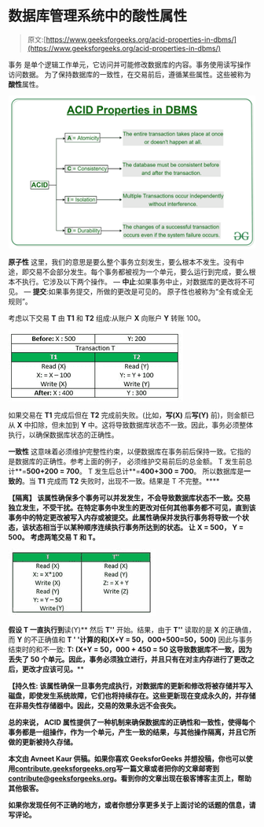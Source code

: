 # 数据库管理系统中的酸性属性

> 原文:[https://www.geeksforgeeks.org/acid-properties-in-dbms/](https://www.geeksforgeeks.org/acid-properties-in-dbms/)

事务 是单个逻辑工作单元，它访问并可能修改数据库的内容。事务使用读写操作访问数据。
为了保持数据库的一致性，在交易前后，遵循某些属性。这些被称为**酸性**属性。

![](img/76ae8476cc095b80db1f5f814258064c.png)

**原子性**
这里，我们的意思是要么整个事务立刻发生，要么根本不发生。没有中途，即交易不会部分发生。每个事务都被视为一个单元，要么运行到完成，要么根本不执行。它涉及以下两个操作。
— **中止**:如果事务中止，对数据库的更改将不可见。
— **提交**:如果事务提交，所做的更改是可见的。
原子性也被称为“全有或全无规则”。

考虑以下交易 **T** 由 **T1** 和 **T2** 组成:从账户 **X** 向账户 **Y** 转账 100。

![](img/2c0c0bb42de0c6639e70c9f5ac6a175f.png)

如果交易在 **T1** 完成后但在 **T2** 完成前失败。(比如，**写(X)** 后**写(Y)** 前)，则金额已从 **X** 中扣除，但未加到 **Y** 中。这将导致数据库状态不一致。因此，事务必须整体执行，以确保数据库状态的正确性。

**一致性**
这意味着必须维护完整性约束，以便数据库在事务前后保持一致。它指的是数据库的正确性。参考上面的例子，
必须维护交易前后的总金额。
T 发生前总计**=**500+200 = 700**。
T 发生后总计**=**400+300 = 700**。
所以数据库是**一致的**。当 **T1** 完成而 **T2** 失败时，出现不一致。结果是 T 不完整。****

 ****【隔离】**
该属性确保多个事务可以并发发生，不会导致数据库状态不一致。交易独立发生，不受干扰。在特定事务中发生的更改对任何其他事务都不可见，直到该事务中的特定更改被写入内存或被提交。此属性确保并发执行事务将导致一个状态，该状态相当于以某种顺序连续执行事务所达到的状态。
让 **X** = 500， **Y** = 500。
考虑两笔交易 **T** 和 **T。****

**![](img/dad93473c344361793d7c354be63bfcf.png)**

**假设 **T** 一直执行到**读(Y)** 然后 **T''** 开始。结果，由于 **T''** 读取的是 **X** 的正确值，而 **Y** 的不正确值和
**T ' '计算的和(X+Y = 50，000+500=50，500)**
因此与事务结束时的和不一致:
**T: (X+Y = 50，000 + 450 = 50
这导致数据库不一致，因为丢失了 50 个单元。因此，事务必须独立进行，并且只有在对主内存进行了更改之后，更改才应该可见。****

 ****【持久性:**
该属性确保一旦事务完成执行，对数据库的更新和修改将被存储并写入磁盘，即使发生系统故障，它们也将持续存在。这些更新现在变成永久的，并存储在非易失性存储器中。因此，交易的效果永远不会丧失。**

**总的来说， **ACID** 属性提供了一种机制来确保数据库的正确性和一致性，使得每个事务都是一组操作，作为一个单元，产生一致的结果，与其他操作隔离，并且它所做的更新被持久存储。**

**本文由 **Avneet Kaur** 供稿。如果你喜欢 GeeksforGeeks 并想投稿，你也可以使用[contribute.geeksforgeeks.org](http://www.contribute.geeksforgeeks.org)写一篇文章或者把你的文章邮寄到 contribute@geeksforgeeks.org。看到你的文章出现在极客博客主页上，帮助其他极客。**

**如果你发现任何不正确的地方，或者你想分享更多关于上面讨论的话题的信息，请写评论。**